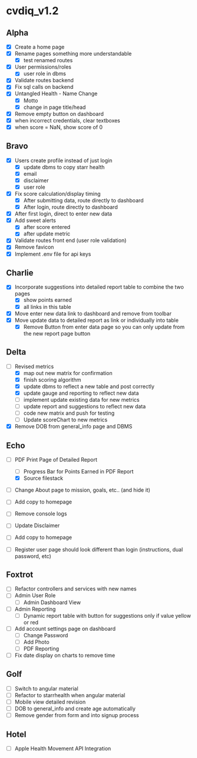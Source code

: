 # cvdiq_v1.2

## Alpha
- [x] Create a home page
- [x] Rename pages something more understandable
	- [x] test renamed routes
- [x] User permissions/roles
	- [x] user role in dbms
- [x] Validate routes backend
- [x] Fix sql calls on backend
- [x] Untangled Health - Name Change
	- [x] Motto
	- [x] change in page title/head
- [x] Remove empty button on dashboard
- [x] when incorrect credentials, clear textboxes
- [x] when score = NaN, show score of 0

## Bravo
- [x] Users create profile instead of just login
	- [x] update dbms to copy starr health
	- [x] email
	- [x] disclaimer 
	- [x] user role
- [x] Fix score calculation/display timing
	- [x] After submitting data, route directly to dashboard
	- [x] After login, route directly to dashboard
- [x] After first login, direct to enter new data
- [x] Add sweet alerts
	- [x] after score entered
	- [x] after update metric
- [x] Validate routes front end (user role validation)
- [x] Remove favicon
- [x] Implement .env file for api keys

## Charlie
- [x] Incorporate suggestions into detailed report table to combine the two pages
	- [x] show points earned
	- [x] all links in this table
- [x] Move enter new data link to dashboard and remove from toolbar
- [x] Move update data to detailed report as link or individually into table
	- [x] Remove Button from enter data page so you can only update from the new report page button

## Delta
- [ ] Revised metrics
	- [x] map out new matrix for confirmation
	- [x] finish scoring algorithm
	- [x] update dbms to reflect a new table and post correctly
	- [x] update gauge and reporting to reflect new data
	- [ ] implement update existing data for new metrics
	- [ ] update report and suggestions to reflect new data
	- [ ] code new matrix and push for testing
	- [ ] Update scoreChart to new metrics
- [x] Remove DOB from general_info page and DBMS

## Echo
- [ ] PDF Print Page of Detailed Report
	- [ ] Progress Bar for Points Earned in PDF Report
	- [x] Source filestack
- [ ] Change About page to mission, goals, etc.. (and hide it)
- [ ] Add copy to homepage
- [ ] Remove console logs
- [ ] Update Disclaimer
- [ ] Add copy to homepage
- [ ] Register user page should look different than login (instructions, dual password, etc)


## Foxtrot
- [ ] Refactor controllers and services with new names
- [ ] Admin User Role
	- [ ] Admin Dashboard View
- [ ] Admin Reporting
	- [ ] Dynamic report table with button for suggestions only if value yellow or red
- [ ] Add account settings page on dashboard
	- [ ] Change Password
	- [ ] Add Photo
	- [ ] PDF Reporting
- [ ] Fix date display on charts to remove time

## Golf
- [ ] Switch to angular material
- [ ] Refactor to starrhealth when angular material
- [ ] Mobile view detailed revision
- [ ] DOB to general_info and create age automatically
- [ ] Remove gender from form and into signup process

## Hotel
- [ ] Apple Health Movement API Integration
